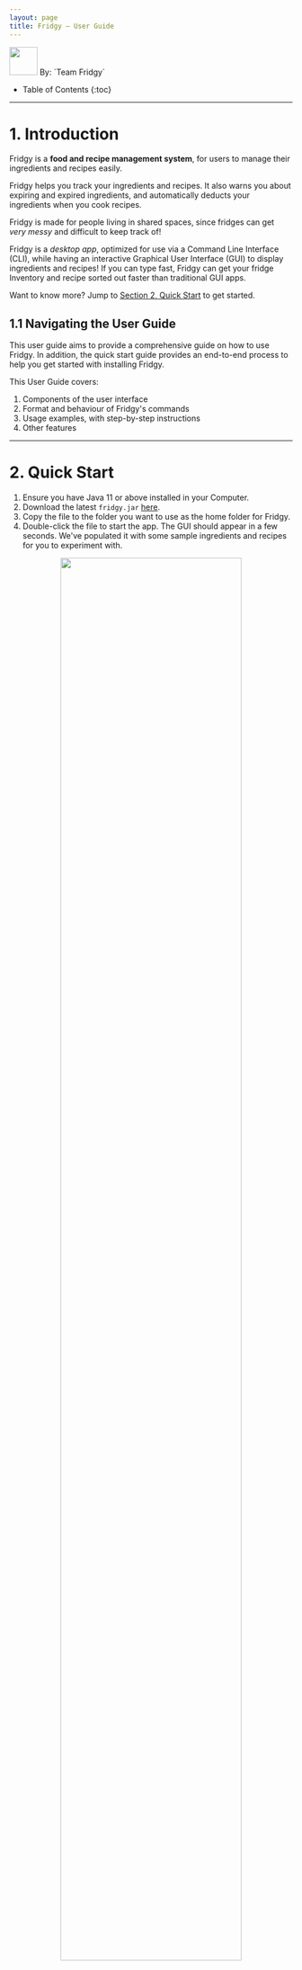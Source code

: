 ```yaml
---
layout: page
title: Fridgy – User Guide
---
```


<img src="images/fridge.png" width="50" id="logo" />
By: `Team Fridgy`


* Table of Contents
{:toc}

--------------------------------------------------------------------------------------------------------------------
# 1. Introduction

Fridgy is a **food and recipe management system**, for users to manage their ingredients and recipes easily.

Fridgy helps you track your ingredients and recipes. It also warns you about expiring and expired ingredients, and automatically deducts your ingredients when you cook recipes.

Fridgy is made for people living in shared spaces, since fridges can get *very messy* and difficult to keep track of!

Fridgy is a *desktop app*, optimized for use via a Command Line Interface (CLI), while having an interactive Graphical User Interface (GUI) to display ingredients and recipes! If you can type fast, Fridgy can get your fridge Inventory and recipe sorted out faster than traditional GUI apps.

Want to know more? Jump to [Section 2, Quick Start](#2-quick-start) to get started.

## 1.1 Navigating the User Guide

This user guide aims to provide a comprehensive guide on how to use Fridgy.
In addition, the quick start guide provides an end-to-end process to help you get started with installing Fridgy.

This User Guide covers:

1. Components of the user interface
2. Format and behaviour of Fridgy's commands
3. Usage examples, with step-by-step instructions
4. Other features

--------------------------------------------------------------------------------------------------------------------

<a name="QuickStart"></a>

# 2. Quick Start

1. Ensure you have Java 11 or above installed in your Computer.
2. Download the latest `fridgy.jar` [here](https://github.com/AY2122S1-CS2103T-W11-1/tp/releases).
3. Copy the file to the folder you want to use as the home folder for Fridgy.
4. Double-click the file to start the app. The GUI should appear in a few seconds. We've populated it with some sample ingredients and recipes for you to experiment with.

<a name="startup"></a>
<div style="text-align: center; padding-bottom: 2em">
<img src="images/startup-ss.png" width="80%" id="logo" />
<br>
<i>When you first open Fridgy, it is filled with sample ingredients and recipes</i>
</div>

## 2.1 Tutorial

Now that Fridgy is installed, you can test out the commands — add ingredients, recipes, and more!

Adding our first ingredient:

`add ingredient -n Grapes -q 100g -e 25-10-2022 -d Seedless grapes`

Then, add a recipe that uses that ingredient:

`add recipe -n Grape juice -i Grapes 50g -s Mash grapes -s Strain juice`

Finally, execute the recipe:

`cook recipe 1`

The quantity of grapes would be deducted accordingly.

Now that you are ready to use Fridgy, you may use clear commands to clear out the sample entries:

`clear ingredient`
`clear recipe`

To exit Fridgy, simply close the application window.

--------------------------------------------------------------------------------------------------------------------

# 3. UI

![Ui](images/Ui layout.png)
### 3.1 Tabs
Click the `Ingredient` or `Recipe` tab each to show the contents of the Inventory or the RecipeBook respectively.
### 3.2 Side Bar
A scrollable window that displays all the contents of the Inventory or the RecipeBook depending on the Tab selected
by the user.
### 3.3 Cards
A card displays the details of each item inside the Inventory or the RecipeBook depending on the tab selected. Each card
represents **one** item.
### 3.4 CommandLine
Command Line for users to key their commands into.
### 3.5 CommandOutput
Output of the commands keyed in by users are displayed here.
### 3.6 MainWindow
Displays the output of `View` command, which expands each ingredient or recipe card for better visibility.

---
# 4. Features

## 4.1 Command Notations Used

- Words between `<` and`>` are parameters to be supplied by the user.

  e.g. in `add ingredient -n <name>`, `<name>` is a parameter which can be used as:<br />`add ingredient -n tomato`.

- Items in square brackets are optional.

  e.g. `add ingredient -n <name> [-d <description>]` can be used as:
     1. `add ingredient -n tomato -d from Africa` or as
     2. `add ingredient -n tomato`

  e.g. `add ingredient -n <name> -q <quantity>[<units>]` can be used as:
     1. `add ingredient -n chicken -q 2` or as
     2. `add ingredient -n chicken -q 2kg`
    
- Items in parentheses `()` should come together.

    e.g. `edit ingredient <index> (-<field flag> <new data>)...` can be used as:
     1. `edit ingredient 3 -q 3` or as 
     2. `edit ingredient 3 -q 3 -e 11-03-2022`

- Items with `…` after them can be used multiple times.

  e.g. `find ingredient <keyword>...`, can be used as:<br />`find ingredient Strawberry Milk Cheese Tomato`

## 4.2 Command Flags

 Flag | Usage | Description | Compulsory? | Remarks 
---- | ------- | ----------- | ------- | ----
`-n` | `-n <name>` | Name of the ingredient or recipe | Yes | Names can only contain alphanumeric characters or spaces.
`-q` | `-q <quantity> [unit]` | Quantity of the ingredient | Yes | Must be a number. Can be followed by a unit of measurement (`g`, `kg`, `mg`, `l`, `ml`, `kl`). Quantities will be converted to grams or litres, and numbers rounded off to 3 decimal places.
`-i` | `-i <name> <quantity>...` | Ingredients used in the recipe | At least one specified | Must be a name followed by a space and a quantity.
`-e` | `-e <expiry date>` | Expiry date of ingredients | Yes | Must be in the form DD-MM-YYYY.
`-s` | `-s [step]...` | Step used in the recipe | No | Can contain any characters or spaces. 
`-d` | `-d [description]` | Description of the recipe or ingredient | No | Can contain any characters or spaces.
`-t` | `-t [tag]...` | Tag for the ingredient | No | Must be alphanumeric without spaces.

## 4.3 General Commands

### 4.3.1 Help
**Format:**<br />
`help`

Pops out a window that leads the user to [User Guide](https://ay2122s1-cs2103t-w11-1.github.io/tp/UserGuide.html)
(You are here).

### 4.3.2 Exit
**Format:**<br />
`exit`

Closes the window and exits the program. All your information will be saved.

## 4.4 Ingredients
This section covers commands related to Inventory management. Any command primarily interacting with ingredients will 
be here.
- Note that by default, Fridgy will sort all Ingredients by expiry dates in descending order i.e. soonest expiring
  item will be at the top.

### 4.4.1 Add Ingredients

Add an ingredient to the Inventory.

**Format:**<br />
`add ingredient -n <name> -q <quantity>[<units>] [-d <description>] -e <expiry date> [-t <tags>]`

**Example(s):**<br />
1. `add ingredient -n tomato -d from africa -q 500 -e 27-09-2021 -t sweet`
    <br />Expected Output:<br />
    ![addCommand1.png](images/ingredientCommands/addCommand1.png)

2. `add ingredient -n milk -q 500ml -e 27-09-2021`
    <br />Expected Output:<br />
    ![addCommand2.png](images/ingredientCommands/addCommand2.png)

3. `add ingredient -n flour -d fresh -q 500g -e 27-09-2021`
    <br />Expected Output:<br />
    ![addCommand3.png](images/ingredientCommands/addCommand3.png)

**Additional Information:**<br />
- Refer to the [Command Flags](#42-command-flags) table for information on each `field flag`.
    - Valid `field flags` are: `-n`, `-q`, `-d`, `-e`, `-t`
- Any expired ingredients will be automatically tagged as `expired`.
- Any expiring (within 7 days from current date) will be automatically tagged as `expiring`.
- Please ensure that the units used for quantity are consistent across the Inventory and the RecipeBook if you wish to
  use the [Cook Recipe](#458-cook-recipe) functionality.

### 4.4.2 Delete Ingredients

Delete ingredient(s) from the Inventory.

**Format:**<br />
`delete ingredient <index>...`

**Example(s):**<br />
1. `delete ingredient 2 3`
    <br />Expected Output:<br />
    ![deleteCommand.png](images/ingredientCommands/multideleteCommand.png)

**Additional Information:**<br />
- An index number is required for the Command. Refer to the indexes displayed for each [Card](#33-cards) in the
  [Side Bar](#32-side-bar).
- If multiple index numbers are specified, Fridgy will delete the ingredients at all specified index numbers.
  
### 4.4.3 Edit Ingredients

Edit an ingredient from the Inventory.

**Format:**<br />
`edit ingredient <index> -<field flag> <new data>...`

**Example(s):**<br />
1. `edit ingredient 1 -d juicy -t fruit`
   <br />Expected Output:<br />
   ![editCommand1.png](images/ingredientCommands/editCommand1.png)

**Additional Information:**<br />
- An index number is required for the Command. Refer to the indexes displayed for each [Card](#33-cards) in the
  [Side Bar](#32-side-bar).
- A `field flag` is required for each field you wish to edit. Refer to the [Command Flags](#42-command-flags) table for information on each `field flag`.
    - Valid `field flags` are `-n`, `-q`, `-e`, `-d`, `-t`.
- Note that when editing the tags of an ingredient, all existing tags will be replaced with the new tags specified.
    - `expired` and `expiring` tags which are automatically added by Fridgy will not be affected.

### 4.4.4 Clear Ingredients

Clear all the ingredients from the Inventory. Add `expired` keyword to only clear expired ingredients.

**Format:**<br />
`clear ingredient [expired]`

**Example(s):**<br />
1. `clear ingredient`
<br />Expected Output:<br />
![clearCommand.png](images/ingredientCommands/clearCommand.png)
2. `clear ingredient expired`
<br />Expected output:<br />
![clearCommand2.png](images/ingredientCommands/clearCommand2.png)


### 4.4.5 Find Ingredients

- Search for an ingredient from the Inventory based on a user-inputted keyword(s) that match the name of an ingredient(s).
- After a [Find Ingredient](#445-find-ingredients) command, to see the full list of ingredients again, please use a
[List Ingredient](#446-list-ingredients) command.


**Format:**<br />
`find ingredient <keyword>...`

**Example(s):**<br />
1. `find ingredient cream`
   <br />Expected Output:<br />
   ![findIngredient1.png](images/ingredientCommands/findIngredient1.png)

**Additional Information:**<br />
- Keyword Requirements
    1. Keyword is case-insensitive.<br />
       e.g. Finding with keyword: "corn" will match with "COrN"
       
    2. Any keyword must be contained in the name of the ingredient.<br />
       e.g. Finding with keyword: "corn" will match with "CoRN flour", "coRn FlakeS", "popcorn" but not "Manacore". <br />
       e.g. Finding with keywords: "corn Chicken beef" will match "beef Chicken", "beefcorn", etc. but not "Jollibee".

### 4.4.6 List Ingredients

List all the ingredients again after a `find ingredient` operation.

**Format:**<br />
`list ingredient`

**Example(s):**<br />
1. `list ingredient`
<br />Expected Output:<br />
![listIngredient1.png](images/ingredientCommands/listIngredient1.png)
   
### 4.4.7 View Ingredients

View an ingredient in the [Main Window](#36-mainwindow).

**Format:**<br />
`view ingredient <index>`

**Example(s):**<br />
1. `view ingredient 3`
   <br />Expected Output:<br />
   ![viewCommand1.png](images/ingredientCommands/viewCommand1.png)

**Additional Information:**<br />
- An index number is required for the Command. Refer to the indexes displayed for each [Card](#33-cards) in the
  [Side Bar](#32-side-bar).
  
## 4.5 Recipes
This sections covers commands related to RecipeBook management. Any command primarily interacting with recipes will
be here.

### 4.5.1 Add Recipes

Add a recipe to the RecipeBook.

**Format:**<br />
`add recipe -n <name> -i <ingredient> <quantity> [-d <optional description>] [-s <steps>]...`

**Example(s):**<br />
1. `add recipe -n pasta -i tomato 1 -i milk 100ml -i chicken breast 200g -s Chicken thicc -s Thicc chicken`
    <br />Expected Output:<br />
    ![addRecipe1.png](images/recipeCommands/addRecipe1.png)

2. `add recipe -n aglio olio -i pasta 200g -d grandmother aglio olio recipe -s aglioli olioli -s aglioli olioli`
    <br />Expected Output:<br />
    ![addRecipe2.png](images/recipeCommands/addRecipe2.png)

3. `add recipe -n Grilled Lamb Chop with Mint Puree -i Mint 5g -i Lamb Chops 1kg -i Butter 20g -i Garlic 20g -s Season
the lamb chops with salt and pepper. -s Grill the lamb chops over medium high heat until cooked with butter.
-s Blend the mint with garlic to make a puree. -s Leave the lamb chops to rest for 5min. -s Serve with mint puree.
-d Juicy lamb chops served medium rare with a refreshing mint puree.`
![addRecipe3.png](images/recipeCommands/addRecipe3.png)
   
**Additional Information:**<br />
- Refer to the [Command Flags](#42-command-flags) table for information on each `field flag`.
    - Valid `field flags` are: `-n`, `-i`, `-s`, `-d`
   
### 4.5.2 Delete Recipes

Delete a recipe from the RecipeBook.

**Format:**<br />
`delete recipe <index>...`

**Example(s):**<br />
1. `delete recipe 2 3 4`
<br />Expected Output:<br />
![deleteRecipe.png](images/recipeCommands/multideleteRecipe.png)

**Additional Information:**<br />
- An index number is required for the Command. Refer to the indexes displayed for each [Card](#33-cards) in the
  [Side Bar](#32-side-bar).
- If multiple index numbers are specified, Fridgy will delete the recipes at all specified index numbers.
  
### 4.5.3 Clear Recipes

Clears all recipes from the Recipe Book.

**Format:**<br />
`clear recipe`

**Example(s):**<br />
1. `clear recipe`
    <br />Expected Output: <br />
![clearRecipe1.png](images/recipeCommands/clearRecipe1.png)
   
### 4.5.4 Edit Recipes

Edit a recipe from the Recipe Book.

**Format**:<br /> 
`edit recipe <index> <field flag> <new data>...`

**Example(s):**<br />
1. `edit recipe 2 -i chicken 5kg -i mushroom sauce 1l`
   <br />Expected Output:<br />
   ![editRecipe1.png](images/recipeCommands/editRecipe1.png)

**Additional Information:**<br />
- An index number is required for the Command. Refer to the indexes displayed for each [Card](#33-cards) in the
  [Side Bar](#32-side-bar).
- A `field flag` is also required for each input field you wish to edit. Refer to the [Command Flags](#42-command-flags)
  table for information on each `field flag`.
    - Valid `field flags` are: `-n`, `-i`, `-s`, `-d`
- Note that when editing ingredients or steps, all existing ingredients or steps will be overwritten with the new
  ingredients or steps specified.

### 4.5.5 Find Recipes

- Search for a recipe from the RecipeBook based on a user-inputted keyword(s) that match the name of a recipe(s).
- After a [Find Recipes](#455-find-recipes) command, to see the full list of recipes again, 
please use a [List Recipes](#456-list-recipes) command.


**Format:**<br />:
`find recipe <keyword>...`

**Example(s):**<br />
1. `find recipe chop`
   <br />Expected Output:<br />
   ![findRecipe1.png](images/recipeCommands/findRecipe1.png)

**Additional Information:**<br />
- Current requirements for a keyword:
    1. Keyword is case-insensitive. 
        1. e.g. Finding with keyword: "mee" will match with "Maggie Mee"
    2. Any keyword must match the name of the recipe either partially or fully.
        1. e.g. Finding with keyword: "mee" will match with "Maggie Mee" but not "Me"
        2. e.g. Finding with keywords: "salad Chicken burger" will match "Fried Chicken", "Burger Chicken", "Salad",
       "Chicken Salad" and "chickenburger"
           
Example(s): 
1. `find recipe chop`
<br />Expected Output:<br />
![findRecipe1.png](images/recipeCommands/findRecipe1.png)

### 4.5.6 List Recipes

Lists out all the recipes again after `find recipe` operation.

**Format:**<br />
`list recipe`

**Example(s):**<br />
1. `list recipe`
<br /> Expected Output:<br />
![listRecipe1.png](images/recipeCommands/listRecipe1.png)
   
### 4.5.7 View Recipes

Expand the recipe and view the detailed steps in a bigger window.

**Format:**<br />
`view recipe <index>`

**Example(s):**<br />
1. `view recipe 4`
   <br />Expected Output:<br />
   ![viewRecipe1.png](images/recipeCommands/viewRecipe1.png)

**Additional Information:**<br />
- An index number is required for the Command. Refer to the indexes displayed for each [Card](#33-cards) in the
  [Side Bar](#32-side-bar).

### 4.5.8 Cook Recipe

Cooks a recipe and deducts the ingredients required by the chosen recipe from the Inventory.

**Format:**<br />
`cook recipe <index>`

**Example(s):**<br />
1. `cook recipe 2`
   <br />Ingredients Before Cooking:<br />
   ![cookRecipe1.png](images/recipeCommands/cookRecipe1.png)
   <br />Ingredients After Cooking:<br />
   ![cookRecipe3.png](images/recipeCommands/cookRecipe2.png)

**Additional Information:**<br />
- An index number is required for the Command. Refer to the indexes displayed for each [Card](#33-cards) in the
  [Side Bar](#32-side-bar).
- By default, Fridgy will use ingredients that are closest to expiry first when cooking a recipe.

-----
# 5. Command Summary

Action | Format
--------|------------------
**Add Ingredient** | `add ingredient -n <name> -q <quantity>[<units>] [-d <description>] -e <expiry date>`
**Delete Ingredient** | `delete ingredient <index>...`
**Edit Ingredient** | `edit ingredient <index> (-<field flag> <new data>)...`
**Clear Ingredient** | `clear ingredient [expired]`
**Find Ingredient** | `find ingredient <keyword>...`
**List Ingredient** | `list ingredient`
**View Ingredient** | `view ingredient <index>`
**Add Recipe** | `add recipe -n <name> -i <ingredient> <quantity> [-d <optional description>] [-s <steps>]...`
**Delete Recipe** | `delete recipe <index>...`
**Edit Recipe** | `edit recipe <index> (-<field flag> <new data>)...`
**Find Recipe** | `find recipe <keyword>...`
**List Recipe** | `list recipe`
**View Recipe** | `view recipe <index>`
**Cook Recipe** | `cook recipe <index>`
